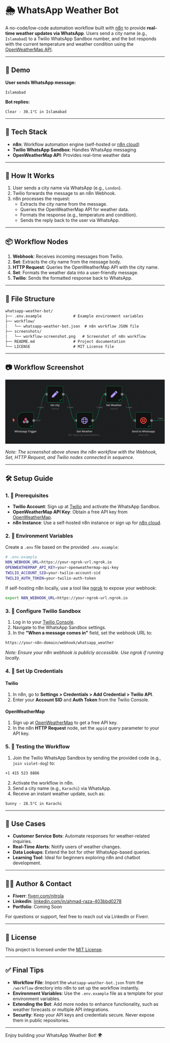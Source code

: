 # 🌦️ WhatsApp Weather Bot

A no-code/low-code automation workflow built with [n8n](https://n8n.io) to provide **real-time weather updates via WhatsApp**. Users send a city name (e.g., `Islamabad`) to a Twilio WhatsApp Sandbox number, and the bot responds with the current temperature and weather condition using the [OpenWeatherMap API](https://openweathermap.org/api).

---

## 📸 Demo

**User sends WhatsApp message:**
```
Islamabad
```

**Bot replies:**
```
Clear - 30.1°C in Islamabad
```

---

## 🧠 Tech Stack

- **n8n**: Workflow automation engine (self-hosted or [n8n cloud](https://n8n.io/cloud))
- **Twilio WhatsApp Sandbox**: Handles WhatsApp messaging
- **OpenWeatherMap API**: Provides real-time weather data

---

## 🚀 How It Works

1. User sends a city name via WhatsApp (e.g., `London`).
2. Twilio forwards the message to an n8n Webhook.
3. n8n processes the request:
   - Extracts the city name from the message.
   - Queries the OpenWeatherMap API for weather data.
   - Formats the response (e.g., temperature and condition).
   - Sends the reply back to the user via WhatsApp.

---

## 📦 Workflow Nodes

1. **Webhook**: Receives incoming messages from Twilio.
2. **Set**: Extracts the city name from the message body.
3. **HTTP Request**: Queries the OpenWeatherMap API with the city name.
4. **Set**: Formats the weather data into a user-friendly message.
5. **Twilio**: Sends the formatted response back to WhatsApp.

---

## 📂 File Structure

```
whatsapp-weather-bot/
├── .env.example              # Example environment variables
├── workflow/
│   └── whatsapp-weather-bot.json  # n8n workflow JSON file
├── screenshots/
│   └── workflow-screenshot.png   # Screenshot of n8n workflow
├── README.md                 # Project documentation
└── LICENSE                   # MIT License file
```

---

## 📷 Workflow Screenshot

![n8n Workflow Screenshot](screenshots/workflow-screenshot.png)

*Note: The screenshot above shows the n8n workflow with the Webhook, Set, HTTP Request, and Twilio nodes connected in sequence.*

---

## 🛠️ Setup Guide

### 1. 🧩 Prerequisites

- **Twilio Account**: Sign up at [Twilio](https://www.twilio.com) and activate the WhatsApp Sandbox.
- **OpenWeatherMap API Key**: Obtain a free API key from [OpenWeatherMap](https://openweathermap.org/api).
- **n8n Instance**: Use a self-hosted n8n instance or sign up for [n8n cloud](https://n8n.io/cloud).

### 2. 🔐 Environment Variables

Create a `.env` file based on the provided `.env.example`:

```bash
# .env.example
N8N_WEBHOOK_URL=https://your-ngrok-url.ngrok.io
OPENWEATHERMAP_API_KEY=your-openweathermap-api-key
TWILIO_ACCOUNT_SID=your-twilio-account-sid
TWILIO_AUTH_TOKEN=your-twilio-auth-token
```

If self-hosting n8n locally, use a tool like [ngrok](https://ngrok.com) to expose your webhook:

```bash
export N8N_WEBHOOK_URL=https://your-ngrok-url.ngrok.io
```

### 3. 🔗 Configure Twilio Sandbox

1. Log in to your [Twilio Console](https://www.twilio.com/console).
2. Navigate to the WhatsApp Sandbox settings.
3. In the **"When a message comes in"** field, set the webhook URL to:

```bash
https://your-n8n-domain/webhook/whatsapp_weather
```

*Note: Ensure your n8n webhook is publicly accessible. Use ngrok if running locally.*

### 4. 🔑 Set Up Credentials

#### Twilio
1. In n8n, go to **Settings > Credentials > Add Credential > Twilio API**.
2. Enter your **Account SID** and **Auth Token** from the Twilio Console.

#### OpenWeatherMap
1. Sign up at [OpenWeatherMap](https://openweathermap.org/api) to get a free API key.
2. In the n8n **HTTP Request** node, set the `appid` query parameter to your API key.

### 5. 🧪 Testing the Workflow

1. Join the Twilio WhatsApp Sandbox by sending the provided code (e.g., `join violet-dog`) to:

```bash
+1 415 523 8886
```

2. Activate the workflow in n8n.
3. Send a city name (e.g., `Karachi`) via WhatsApp.
4. Receive an instant weather update, such as:

```
Sunny - 28.5°C in Karachi
```

---

## 🧰 Use Cases

- **Customer Service Bots**: Automate responses for weather-related inquiries.
- **Real-Time Alerts**: Notify users of weather changes.
- **Data Lookups**: Extend the bot for other WhatsApp-based queries.
- **Learning Tool**: Ideal for beginners exploring n8n and chatbot development.

---

## 🙋‍♂️ Author & Contact

- **Fiverr**: [fiverr.com/nitrola](https://fiverr.com/nitrola)
- **LinkedIn**: [linkedin.com/in/ahmad-raza-403bbd0278](https://linkedin.com/in/ahmad-raza-403bbd0278)
- **Portfolio**: Coming Soon

For questions or support, feel free to reach out via LinkedIn or Fiverr.

---

## 🧾 License

This project is licensed under the [MIT License](LICENSE).

---

## ✅ Final Tips

- **Workflow File**: Import the `whatsapp-weather-bot.json` from the `/workflow` directory into n8n to set up the workflow instantly.
- **Environment Variables**: Use the `.env.example` file as a template for your environment variables.
- **Extending the Bot**: Add more nodes to enhance functionality, such as weather forecasts or multiple API integrations.
- **Security**: Keep your API keys and credentials secure. Never expose them in public repositories.

---

Enjoy building your WhatsApp Weather Bot! 🌍
